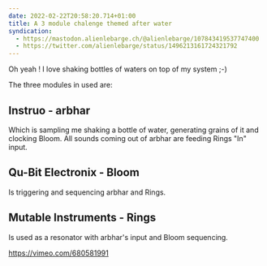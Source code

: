 ```yaml
---
date: 2022-02-22T20:58:20.714+01:00
title: A 3 module chalenge themed after water
syndication:
  - https://mastodon.alienlebarge.ch/@alienlebarge/107843419537747400
  - https://twitter.com/alienlebarge/status/1496213161724321792
---
```

Oh yeah ! I love shaking bottles of waters on top of my system ;-)

The three modules in used are: 

## Instruo - arbhar

Which is sampling me shaking a bottle of water, generating grains of it and clocking Bloom. All sounds coming out of arbhar are feeding Rings "In" input.

## Qu-Bit Electronix - Bloom

Is triggering and sequencing arbhar and Rings.

## Mutable Instruments - Rings

Is used as a resonator with arbhar's input and Bloom sequencing.

https://vimeo.com/680581991
